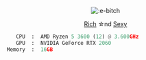 <p align="center">
  <img src="https://count.getloli.com/get/@:e-bitch" alt=":e-bitch" />
</p>

<p align="center">
  <a href=""><span>Rich</span></a> ☆nd
  <a href=""><span>Sexy</span>
</p>


```python
      CPU  :  AMD Ryzen 5 3600 (12) @ 3.600GHz
      GPU  :  NVIDIA GeForce RTX 2060
   Memory  :  16GB
```
